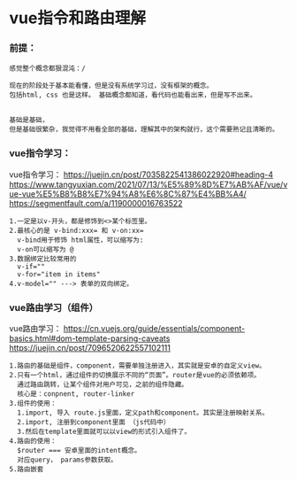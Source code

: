 # vue指令和路由理解


### 前提：

	感觉整个概念都狠混沌：/

	现在的阶段处于基本能看懂，但是没有系统学习过，没有框架的概念。
	包括html, css 也是这样。 基础概念都知道，看代码也能看出来，但是写不出来。
	
	
	基础是基础，
	但是基础很繁杂，我觉得不用看全部的基础，理解其中的架构就行，这个需要熟记且清晰的。
	
### vue指令学习：

vue指令学习：
https://juejin.cn/post/7035822541386022920#heading-4
https://www.tangyuxian.com/2021/07/13/%E5%89%8D%E7%AB%AF/vue/vue-vue%E5%B8%B8%E7%94%A8%E6%8C%87%E4%BB%A4/
https://segmentfault.com/a/1190000016763522

	1.一定是以v-开头，都是修饰到<>某个标签里。
	2.最核心的是 v-bind:xxx= 和 v-on:xx=
	  v-bind用于修饰 html属性，可以缩写为:
	  v-on可以缩写为 @
	3.数据绑定比较常用的 
	  v-if=""
	  v-for="item in items"
	4.v-model="" ---> 表单的双向绑定。
	
### vue路由学习（组件）

vue路由学习：
https://cn.vuejs.org/guide/essentials/component-basics.html#dom-template-parsing-caveats
https://juejin.cn/post/7096520622557102111

	1.路由的基础是组件，component，需要单独注册进入，其实就是安卓的自定义view。
	2.只有一个html，通过组件的切换展示不同的“页面”。router是vue的必须依赖项。
	  通过路由跳转，让某个组件对用户可见，之前的组件隐藏。
	  核心是：conpnent, router-linker
	3.组件的使用：
	  1.import, 导入 route.js里面，定义path和component。其实是注册映射关系。
	  2.import, 注册到component里面 （js代码中）
	  3.然后在template里面就可以以view的形式引入组件了。
	4.路由的使用：
	  $router === 安卓里面的intent概念。
	  对应query， params参数获取。
	5.路由嵌套